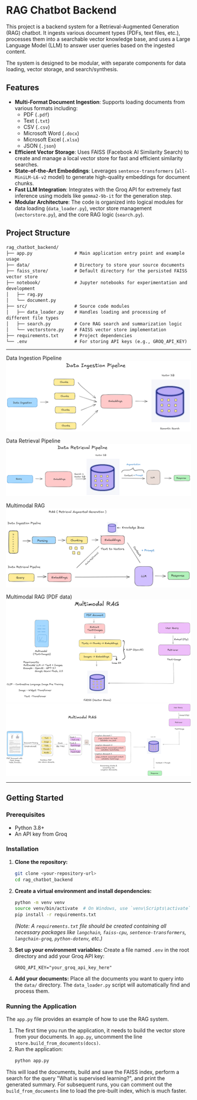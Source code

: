 
# RAG Chatbot Backend

This project is a backend system for a Retrieval-Augmented Generation (RAG) chatbot. It ingests various document types (PDFs, text files, etc.), processes them into a searchable vector knowledge base, and uses a Large Language Model (LLM) to answer user queries based on the ingested content.

The system is designed to be modular, with separate components for data loading, vector storage, and search/synthesis.

## Features

- **Multi-Format Document Ingestion**: Supports loading documents from various formats including:
  - PDF (`.pdf`)
  - Text (`.txt`)
  - CSV (`.csv`)
  - Microsoft Word (`.docx`)
  - Microsoft Excel (`.xlsx`)
  - JSON (`.json`)
- **Efficient Vector Storage**: Uses FAISS (Facebook AI Similarity Search) to create and manage a local vector store for fast and efficient similarity searches.
- **State-of-the-Art Embeddings**: Leverages `sentence-transformers` (`all-MiniLM-L6-v2` model) to generate high-quality embeddings for document chunks.
- **Fast LLM Integration**: Integrates with the Groq API for extremely fast inference using models like `gemma2-9b-it` for the generation step.
- **Modular Architecture**: The code is organized into logical modules for data loading (`data_loader.py`), vector store management (`vectorstore.py`), and the core RAG logic (`search.py`).

## Project Structure

```
rag_chatbot_backend/
├── app.py                # Main application entry point and example usage
├── data/                 # Directory to store your source documents
├── faiss_store/          # Default directory for the persisted FAISS vector store
├── notebook/             # Jupyter notebooks for experimentation and development
│   ├── rag.py
│   └── document.py
├── src/                  # Source code modules
│   ├── data_loader.py    # Handles loading and processing of different file types
│   ├── search.py         # Core RAG search and summarization logic
│   └── vectorstore.py    # FAISS vector store implementation
├── requirements.txt      # Project dependencies
└── .env                  # For storing API keys (e.g., GROQ_API_KEY)
```
---
Data Ingestion Pipeline
![RAG Pipeline](./Data_Ingestion_Pipeline.png?WT.mc_id=a)

Data Retrieval Pipeline
![RAG Pipeline](./Data_Retrieval_Pipeline.png?WT.mc_id=a)

Multimodal RAG
![RAG Pipeline](./RAG.png?WT.mc_id=a)

Multimodal RAG (PDF data)
![RAG Pipeline](./multimodal_rag.png?WT.mc_id=a)
![RAG Pipeline](./multimodal_pdf_rag.png?WT.mc_id=a)

---

## Getting Started

### Prerequisites

- Python 3.8+
- An API key from Groq

### Installation

1.  **Clone the repository:**
    ```bash
    git clone <your-repository-url>
    cd rag_chatbot_backend
    ```

2.  **Create a virtual environment and install dependencies:**
    ```bash
    python -m venv venv
    source venv/bin/activate  # On Windows, use `venv\Scripts\activate`
    pip install -r requirements.txt
    ```
    *(Note: A `requirements.txt` file should be created containing all necessary packages like `langchain`, `faiss-cpu`, `sentence-transformers`, `langchain-groq`, `python-dotenv`, etc.)*

3.  **Set up your environment variables:**
    Create a file named `.env` in the root directory and add your Groq API key:
    ```
    GROQ_API_KEY="your_groq_api_key_here"
    ```

4.  **Add your documents:**
    Place all the documents you want to query into the `data/` directory. The `data_loader.py` script will automatically find and process them.

### Running the Application

The `app.py` file provides an example of how to use the RAG system.

1.  The first time you run the application, it needs to build the vector store from your documents. In `app.py`, uncomment the line `store.build_from_documents(docs)`.
2.  Run the application:
    ```bash
    python app.py
    ```

This will load the documents, build and save the FAISS index, perform a search for the query "What is supervised learning?", and print the generated summary. For subsequent runs, you can comment out the `build_from_documents` line to load the pre-built index, which is much faster.
